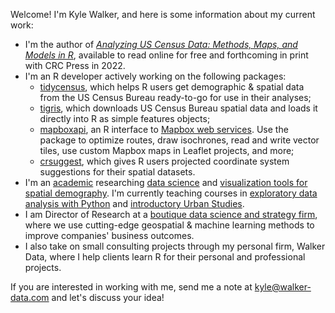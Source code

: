 Welcome!  I'm Kyle Walker, and here is some information about my current work: 

* I'm the author of [_Analyzing US Census Data: Methods, Maps, and Models in R_](https://walker-data.com/census-r/index.html), available to read online for free and forthcoming in print with CRC Press in 2022.
* I'm an R developer actively working on the following packages: 
  * [tidycensus](https://github.com/walkerke/tidycensus), which helps R users get demographic & spatial data from the US Census Bureau ready-to-go for use in their analyses;
  * [tigris](https://github.com/walkerke/tigris), which downloads US Census Bureau spatial data and loads it directly into R as simple features objects;
  * [mapboxapi](https://github.com/walkerke/mapboxapi), an R interface to [Mapbox web services](https://docs.mapbox.com/api/).  Use the package to optimize routes, draw isochrones, read and write vector tiles, use custom Mapbox maps in Leaflet projects, and more;
  * [crsuggest](https://github.com/walkerke/crsuggest), which gives R users projected coordinate system suggestions for their spatial datasets.  
* I'm an [academic](http://personal.tcu.edu/kylewalker/) researching [data science](https://link.springer.com/article/10.1007/s40980-018-0042-7) and [visualization tools for spatial demography](http://personal.tcu.edu/kylewalker/immigrant-america/#11/41.8643/-87.6307).  I'm currently teaching courses in [exploratory data analysis with Python](https://github.com/walkerke/geog30323) and [introductory Urban Studies](https://github.com/walkerke/urbanslides). 
* I am Director of Research at a [boutique data science and strategy firm](https://www.linnaean.co/), where we use cutting-edge geospatial & machine learning methods to improve companies' business outcomes.  
* I also take on small consulting projects through my personal firm, Walker Data, where I help clients learn R for their personal and professional projects.  

If you are interested in working with me, send me a note at <kyle@walker-data.com> and let's discuss your idea!
